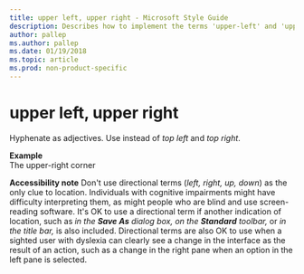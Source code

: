 ```yaml
---
title: upper left, upper right - Microsoft Style Guide
description: Describes how to implement the terms 'upper-left' and 'upper-right' in Microsoft content and provides an example of using 'upper-right' in content.
author: pallep
ms.author: pallep
ms.date: 01/19/2018
ms.topic: article
ms.prod: non-product-specific
---
```


# upper left, upper right

Hyphenate as adjectives. Use instead of *top left* and *top right*. 

**Example**  
The upper-right corner

**Accessibility note** Don't use directional terms (*left, right, up, down*)
as the only clue to location. Individuals with
cognitive impairments might have difficulty interpreting them, as
might people who are blind and use screen-reading
software. It's OK to use a directional term if another indication of
location, such as *in the* ***Save As*** *dialog box, on the* ***Standard*** *toolbar,* or *in the title bar,*
is also included. Directional terms are also OK to use when a
sighted user with dyslexia can clearly see a change in the interface as
the result of an action, such as a change in the right pane when an
option in the left pane is selected.
